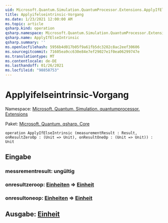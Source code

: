 ```yaml
---
uid: Microsoft.Quantum.Simulation.QuantumProcessor.Extensions.ApplyIfElseIntrinsic
title: Applyifelseintrinsic-Vorgang
ms.date: 1/23/2021 12:00:00 AM
ms.topic: article
qsharp.kind: operation
qsharp.namespace: Microsoft.Quantum.Simulation.QuantumProcessor.Extensions
qsharp.name: ApplyIfElseIntrinsic
qsharp.summary: ''
ms.openlocfilehash: 5956b4d017b05f9a61fb5dc3202c8ac2eef30606
ms.sourcegitcommit: 71605ea9cc630e84e7ef29027e1f0ea06299747e
ms.translationtype: MT
ms.contentlocale: de-DE
ms.lasthandoff: 01/26/2021
ms.locfileid: "98858753"
---
```

# <a name="applyifelseintrinsic-operation"></a>Applyifelseintrinsic-Vorgang

Namespace: [Microsoft. Quantum. Simulation. quantumprocessor. Extensions](xref:Microsoft.Quantum.Simulation.QuantumProcessor.Extensions)

Paket: [Microsoft. Quantum. qsharp. Core](https://nuget.org/packages/Microsoft.Quantum.QSharp.Core)




```qsharp
operation ApplyIfElseIntrinsic (measurementResult : Result, onResultZeroOp : (Unit => Unit), onResultOneOp : (Unit => Unit)) : Unit
```


## <a name="input"></a>Eingabe

### <a name="measurementresult--__invalidresult__"></a>messrementresult: __ungültig <Result>__




### <a name="onresultzeroop--unit--unit"></a>onresultzeroop: [Einheiten](xref:microsoft.quantum.lang-ref.unit) => [Einheit](xref:microsoft.quantum.lang-ref.unit) 




### <a name="onresultoneop--unit--unit"></a>onresultoneop: [Einheiten](xref:microsoft.quantum.lang-ref.unit) => [Einheit](xref:microsoft.quantum.lang-ref.unit) 





## <a name="output--unit"></a>Ausgabe: [Einheit](xref:microsoft.quantum.lang-ref.unit)

